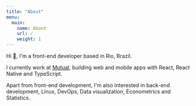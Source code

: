```yaml
---
title: "About"
menu:
  main:
    name: About
    url: /
    weight: 1
---
```


Hi 👋, I'm a front-end developer based in Rio, Brazil.

I currently work at [Mutual](https://mutual.club/), building web and mobile
apps with React, React Native and TypeScript.

Apart from front-end development, I'm also interested in back-end development,
Linux, DevOps, Data visualization, Econometrics and Statistics.
